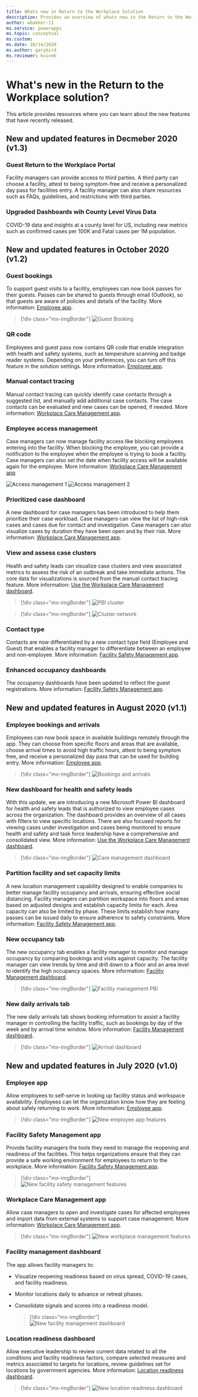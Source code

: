 ```yaml
---
title: Whats new in Return to the Workplace Solution
description: Provides an overview of whats new in the Return to the Workplace solution.
author: wbakker-11
ms.service: powerapps
ms.topic: conceptual
ms.custom: 
ms.date: 10/14/2020
ms.author: garybird
ms.reviewer: kvivek
---
```


# What's new in the Return to the Workplace solution?

This article provides resources where you can learn about the new features that have recently released.

## New and updated features in Decmeber 2020 (v1.3)

### Guest Return to the Workplace Portal
Facility managers can provide access to third parties. A third party can choose a facility, attest to being symptom-free and receive a personalized day pass for facilities entry. A facility manager can also share resources such as FAQs, guidelines, and restrictions with third parties. 

### Upgraded Dashboards wih County Level Virus Data
COVID-19 data and insights at a county level for US, including new metrics such as confirmed cases per 100K and Fatal cases per 1M population.  

## New and updated features in October 2020 (v1.2)

### Guest bookings 

To support guest visits to a facility, employees can now book passes for their guests. Passes can be shared to guests through email (Outlook), so that guests are aware of policies and details of the facility. More information: [Employee app](app-for-employee.md).

> [!div class="mx-imgBorder"]
> ![Guest Booking](media/whats-new-employee-app-guest-booking.png "Guest Booking")

### QR code 

Employees and guest pass now contains QR code that enable integration with health and safety systems, such as temperature scanning and badge reader systems. Depending on your preferences, you can turn off this feature in the solution settings. More information: [Employee app](app-for-employee.md).

### Manual contact tracing 

Manual contact tracing can quickly identify case contacts through a suggested list, and manually add additional case contacts. The case contacts can be evaluated and new cases can be opened, if needed. More information: [Workplace Care Management app](app-for-health-and-safety-lead.md).

### Employee access management 

Case managers can now manage facility access like blocking employees entering into the facility. When blocking the employee, you can provide a notification to the employee when the employee is trying to book a facility. Case managers can also set the date when facility access will be available again for the  employee. More information: [Workplace Care Management app](app-for-health-and-safety-lead.md)

![Access management 1](media/whats-new-employee-app-access-management1.jpg "Access management 1")    ![Access management 2](media/whats-new-employee-app-access-management2.jpg "Access management 2")

### Prioritized case dashboard 

A new dashboard for case managers has been introduced to help them prioritize their case workload. Case managers can view the list of high-risk cases and cases due for contact and investigation. Case managers can also visualize cases by duration they have been open and by their risk. More information: [Workplace Care Management app](app-for-health-and-safety-lead.md).

### View and assess case clusters 

Health and safety leads can visualize case clusters and view associated metrics to assess the risk of an outbreak and take immediate actions. The core data for visualizations is sourced from the manual contact tracing feature. More information: [Use the Workplace Care Management dashboard](dashboard-case-management.md).

> [!div class="mx-imgBorder"]
> ![PBI cluster](media/whats-new-workplacecare-pbi-cluster.png "PBI cluster")

> [!div class="mx-imgBorder"]
> ![Cluster network](media/whats-new-workplacecare-pbi-cluster-network.png "Cluster network")

### Contact type 

Contacts are now differentiated by a new contact type field (Employee and Guest) that enables a facility manager to differentiate between an employee and non-employee. More information: [Facility Safety Management app](app-for-facility-manager.md).

### Enhanced occupancy dashboards 

The occupancy dashboards have been updated to reflect the guest registrations. More information: [Facility Safety Management app](app-for-facility-manager.md).

## New and updated features in August 2020 (v1.1)

### Employee bookings and arrivals 

Employees can now book space in available buildings remotely through the app. They can choose from specific floors and areas that are available, choose arrival times to avoid high traffic hours, attest to being symptom free, and receive a personalized day pass that can be used for building entry.  More information: [Employee app](app-for-employee.md).

> [!div class="mx-imgBorder"]
> ![Bookings and arrivals](media/whats-new-employee-app-bookings-and-arrivals.png "Bookings and arrivals")

### New dashboard for health and safety leads

With this update, we are introducing a new Microsoft Power BI dashboard for health and safety leads that is authorized to view employee cases across the organization. The dashboard provides an overview of all cases with filters to view specific locations. There are also focused reports for viewing cases under investigation and cases being monitored to ensure health and safety and task force leadership have a comprehensive and consolidated view.  More information: [Use the Workplace Care Management dashboard](dashboard-case-management.md).

> [!div class="mx-imgBorder"]
> ![Care management dashboard](media/whats-new-workplacecare-dashboard-pbi.png "Care management dashboard")

### Partition facility and set capacity limits 

A new location management capability designed to enable companies to better manage facility occupancy and arrivals, ensuring effective social distancing. Facility managers can partition workspace into floors and areas based on adjusted designs and establish capacity limits for each. Area capacity can also be limited by phase. These limits establish how many passes can be issued daily to ensure adherence to safety constraints. More information: [Facility Safety Management app](app-for-facility-manager.md).

### New occupancy tab 

The new occupancy tab enables a facility manager to monitor and manage occupancy by comparing bookings and visits against capacity. The facility manager can view trends by time and drill down to a floor and an area level to identify the high occupancy spaces. More information: [Facility Management dashboard](dashboard-for-executive-leadership.md).

> [!div class="mx-imgBorder"]
> ![Facility management PBI](media/whats-new-facility-management-pbi-occupancy.png "Facility management PBI")

### New daily arrivals tab 

The new daily arrivals tab shows booking information to assist a facility manager in controlling the facility traffic, such as bookings by day of the week and by arrival time window.
More information: [Facility Management dashboard](dashboard-for-executive-leadership.md).

> [!div class="mx-imgBorder"]
> ![Arrival dashboard](media/whats-new-facility-management-pbi-arrivals.png "Arrival dashboard")


## New and updated features in July 2020 (v1.0)

### Employee app

Allow employees to self-serve in looking up facility status and workspace availability. Employees can let the organization know how they are feeling about safely returning to work. More information: [Employee app](app-for-employee.md).

> [!div class="mx-imgBorder"]
> ![New employee app features](media/whats-new-rtw-v1-employee-app-featues.png "New employee app features")

### Facility Safety Management app

Provide facility managers the tools they need to manage the reopening and readiness of the facilities. This helps organizations ensure that they can provide a safe working environment for employees to return to the workplace. More information: [Facility Safety Management app](app-for-facility-manager.md).

> [!div class="mx-imgBorder"]
> ![New facility safety management features](media/whats-new-rtw-v1-facility-management-app.png "New facility safety management features")

### Workplace Care Management app

Allow case managers to open and investigate cases for affected employees and import data from external systems to support case management. More information: [Workplace Care Management app](app-for-health-and-safety-lead.md).

> [!div class="mx-imgBorder"]
> ![New workplace management features](media/whats-new-rtw-v1-workplace-care-management-app.png "New workplace management features")

### Facility management dashboard

The app allows facility managers to:

- Visualize reopening readiness based on virus spread, COVID-19 cases, and facility readiness.

- Monitor locations daily to advance or retreat phases.

- Consolidate signals and scores into a readiness model.

   > [!div class="mx-imgBorder"]
   > ![New facility management dashboard](media/whats-new-rtw-v1-facility-management-dashboard.png "New facility management dashboard")

### Location readiness dashboard

Allow executive leadership to review current data related to all the conditions and facility readiness factors, compare selected measures and metrics associated to targets for locations, review guidelines set for locations by government agencies. More information: [Location readiness dashboard](dashboard-for-executive-leadership.md).

> [!div class="mx-imgBorder"]
> ![New location readiness dashboard](media/whats-new-rtw-v1-location-readiness-dashboard.png "New location readiness dashboard")
